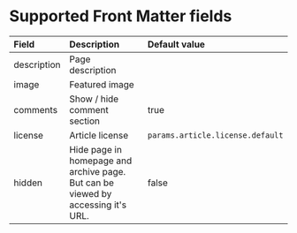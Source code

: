 # Supported Front Matter fields

| Field | Description | Default value |
| :--- | :--- | :--- |
| description | Page description |  |
| image | Featured image |  |
| comments | Show / hide comment section | true |
| license | Article license | `params.article.license.default` |
| hidden | Hide page in homepage and archive page. But can be viewed by accessing it's URL. | false |

